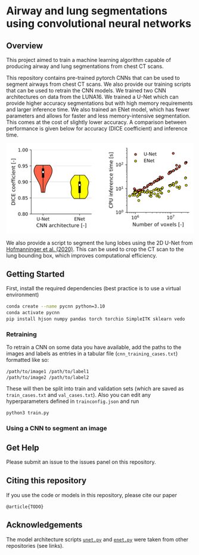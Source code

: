 # Airway and lung segmentations using convolutional neural networks

## Overview
This project aimed to train a machine learning algorithm capable of producing airway and lung segmentations from chest CT scans. 

This repository contains pre-trained pytorch CNNs that can be used to segment airways from chest CT scans. We also provide our training scripts that can be used to retrain the CNN models. We trained two CNN architectures on data from the LUNA16. We trained a U-Net which can provide higher accuracy segmentations but with high memory requirements and larger inference time. We also trained an ENet model, which has fewer parameters and allows for faster and less memory-intensive segmentation. This comes at the cost of slightly lower accuracy. A comparison between performance is given below for accuracy (DICE coefficient) and inference time.

<img src="readme_images/cnn_comparison.png" width="800" />

We also provide a script to segment the lung lobes using the 2D U-Net from [Hofmanninger et al. (2020)](https://github.com/JoHof/lungmask). This can be used to crop the CT scan to the lung bounding box, which improves computational efficiency.

## Getting Started
First, install the required dependencies (best practice is to use a virtual environment)
```bash
conda create --name pycnn python=3.10
conda activate pycnn
pip install hjson numpy pandas torch torchio SimpleITK sklearn vedo
```

### Retraining
To retrain a CNN on some data you have available, add the paths to the images and labels as entries in a tabular file (`cnn_training_cases.txt`) formatted like so:
```
/path/to/image1 /path/to/label1
/path/to/image2 /path/to/label2
```
These will then be split into train and validation sets (which are saved as `train_cases.txt` and `val_cases.txt`). Also you can edit any hyperparameters defined in `trainconfig.json` and run
```bash
python3 train.py
```

### Using a CNN to segment an image

## Get Help
Please submit an issue to the issues panel on this repository.

## Citing this repository
If you use the code or models in this repository, please cite our paper
```
@article{TODO}
```

## Acknowledgements
The model architecture scripts [`unet.py`](https://github.com/Thvnvtos/Lung_Segmentation/blob/unet3d/model.py) and [`enet.py`](https://github.com/davidtvs/PyTorch-ENet/blob/master/models/enet.py) were taken from other repositories (see links).
